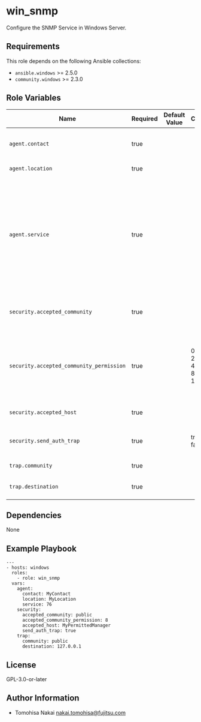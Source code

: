 win_snmp
========

Configure the SNMP Service in Windows Server.

Requirements
------------

This role depends on the following Ansible collections:

- `ansible.windows` >= 2.5.0
- `community.windows` >= 2.3.0

Role Variables
--------------

| Name | Required | Default Value | Choices | Type | Description |
|------|----------|---------------|---------|------|-------------|
| `agent.contact` | true | | | str | Contact name of the managed node and information on how to contact. |
| `agent.location` | true | | | str | Physical location of the managed node. |
| `agent.service` | true | | | int | Any combination of up to five SNMP services. <br> The integer value is derived from the following binary values: <br> ● Physical: 0x01 <br> ● DataLink and Subnet: 0x02 <br> ● Internet: 0x04 <br> ● End-to-end: 0x08 <br> ● Application: 0x40 <br> Ex: A combination of "Internet", "End-to-end" and "Application" has a value of 0x4c (76) |
| `security.accepted_community` | true | | | str | Community name from which the computer running SNMP can accept SNMP requests such as GET, SET, GETNEXT, and GETBULK. |
| `security.accepted_community_permission` | true | | 0 <br> 2 <br> 4 <br> 8 <br> 16 | int | Type of permissions that the `security.accepted_community` has. <br> ● 0: no permission <br> ● 2: notify permission <br> ● 4: read-only permission <br> ● 8: read/write permission <br> ● 16: read/create permission |
| `security.accepted_host` | true | | | str | IP address or computer name of the host accepting SNMP packets. |
| `security.send_auth_trap` | true | | true <br> false | bool | Whether to send an authentication trap when an unauthorized community or host requests information. |
| `trap.community` | true | | | str | Community name to which SNMP sends traps. |
| `trap.destination` | true | | | str | IP address or computer name to which SNMP sends traps. |

Dependencies
------------

None

Example Playbook
----------------

    ---
    - hosts: windows
      roles:
        - role: win_snmp
      vars:
        agent:
          contact: MyContact
          location: MyLocation
          service: 76
        security:
          accepted_community: public
          accepted_community_permission: 8
          accepted_host: MyPermittedManager
          send_auth_trap: true
        trap:
          community: public
          destination: 127.0.0.1

License
-------

GPL-3.0-or-later

Author Information
------------------

- Tomohisa Nakai <nakai.tomohisa@fujitsu.com>
